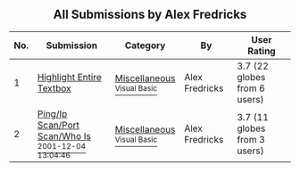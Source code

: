 ﻿<div align="center">

## All Submissions by Alex Fredricks

</div>

No.  | Submission | Category | By   | User Rating
---- | ---------- | -------- | ---- | -----------
1 | [Highlight Entire Textbox<br />](https://github.com/Planet-Source-Code/alex-fredricks-highlight-entire-textbox__1-28904) | [Miscellaneous<br /><sup>Visual Basic</sup>](../ByCategory/miscellaneous__1-1.md) | Alex Fredricks | 3.7 (22 globes from 6 users)
2 | [Ping/Ip Scan/Port Scan/Who Is<br /><sup>2001-12-04 13:04:46</sup>](https://github.com/Planet-Source-Code/alex-fredricks-ping-ip-scan-port-scan-who-is__1-29472) | [Miscellaneous<br /><sup>Visual Basic</sup>](../ByCategory/miscellaneous__1-1.md) | Alex Fredricks | 3.7 (11 globes from 3 users)
